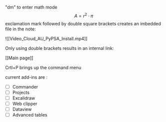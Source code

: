 "dm" to enter math mode
$$
A={r}^2\cdot \pi
$$
exclamation mark followed by double square brackets creates an imbedded file in the note:

![[Video_Cloud_AU_PyPSA_Install.mp4]]

Only using double brackets results in an internal link:

[[Main page]]

Crtl+P brings up the command menu

current add-ins are :
- [ ] Commander
- [ ] Projects
- [ ] Excalidraw
- [ ] Web clipper
- [ ] Dataview
- [ ] Advanced tables